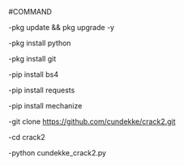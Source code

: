 #COMMAND

 -pkg update && pkg upgrade -y
 
 -pkg install python
 
 -pkg install git
 
 -pip install bs4
 
 -pip install requests
 
 -pip install mechanize
 
 -git clone https://github.com/cundekke/crack2.git
 
 -cd crack2
 
 -python cundekke_crack2.py
